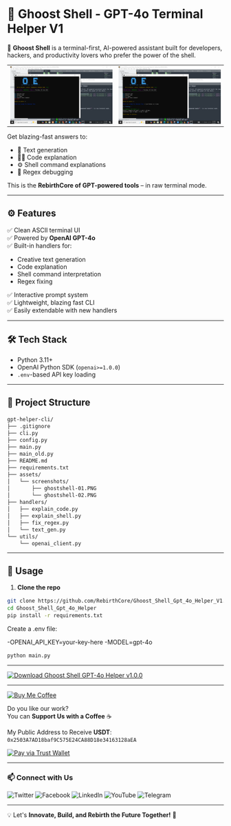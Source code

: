 # 👻 Ghoost Shell - GPT-4o Terminal Helper V1

🚀 **Ghoost Shell** is a terminal-first, AI-powered assistant built for developers, hackers, and productivity lovers who prefer the power of the shell.  

<table>
  <tr>
    <td><img src="assets/screenshots/ghostshell-01.PNG" alt="Screenshot 1" width="100%"/></td>
    <td><img src="assets/screenshots/ghostshell-02.PNG" alt="Screenshot 2" width="100%"/></td>
  </tr>
</table>

Get blazing-fast answers to:
- 🧠 Text generation
- 👨‍💻 Code explanation
- ⚙️ Shell command explanations
- 🧩 Regex debugging

This is the **RebirthCore of GPT-powered tools** – in raw terminal mode.

---

## ⚙️ Features

✅ Clean ASCII terminal UI  
✅ Powered by **OpenAI GPT-4o**  
✅ Built-in handlers for:
- Creative text generation
- Code explanation
- Shell command interpretation
- Regex fixing

✅ Interactive prompt system  
✅ Lightweight, blazing fast CLI  
✅ Easily extendable with new handlers

---

## 🛠️ Tech Stack

- Python 3.11+
- OpenAI Python SDK (`openai>=1.0.0`)
- `.env`-based API key loading

---

## 📂 Project Structure

```
gpt-helper-cli/
├── .gitignore
├── cli.py
├── config.py
├── main.py
├── main_old.py
├── README.md
├── requirements.txt
├── assets/
│   └── screenshots/
│       ├── ghostshell-01.PNG
│       └── ghostshell-02.PNG
├── handlers/
│   ├── explain_code.py
│   ├── explain_shell.py
│   ├── fix_regex.py
│   └── text_gen.py
└── utils/
    └── openai_client.py
```
---

## 🚀 Usage

1. **Clone the repo**
```sh
git clone https://github.com/RebirthCore/Ghoost_Shell_Gpt_4o_Helper_V1.git
cd Ghoost_Shell_Gpt_4o_Helper
pip install -r requirements.txt
```

Create a .env file:

-OPENAI_API_KEY=your-key-here
-MODEL=gpt-4o

```sh
python main.py

```
---

[![Download Ghoost Shell GPT-4o Helper v1.0.0](https://img.shields.io/badge/📥%20Download%20Ghoost%20Shell%20GPT--4o%20-v1.0.0-blue?style=for-the-badge)](https://github.com/RebirthCore/Ghoost_Shell_Gpt_4o_Helper_V1/releases/tag/v1.0.0)

---

[![Buy Me Coffee](https://img.shields.io/badge/Buy%20Me%20Coffee-%23FFDD00.svg?style=for-the-badge&logo=buy-me-a-coffee&logoColor=black)](https://link.trustwallet.com/send?coin=20000714&address=0x2503A7AD18baf9C575E24CA88D18e34163128aEA&token_id=0x55d398326f99059fF775485246999027B3197955)

Do you like our work?  
You can **Support Us with a Coffee** ☕

My Public Address to Receive **USDT**:  
`0x2503A7AD18baf9C575E24CA88D18e34163128aEA`

[![Pay via Trust Wallet](https://img.shields.io/badge/Pay%20via%20Trust%20Wallet-%23007AFF.svg?style=for-the-badge&logo=trustwallet&logoColor=white)](https://link.trustwallet.com/send?coin=20000714&address=0x2503A7AD18baf9C575E24CA88D18e34163128aEA&token_id=0x55d398326f99059fF775485246999027B3197955)


---

### 📫 Connect with Us

![Twitter](https://img.shields.io/badge/x-%231DA1F2.svg?style=for-the-badge&logo=x&logoColor=white&link=https://x.com/Rebirth_Core)
![Facebook](https://img.shields.io/badge/Facebook-%231877F2.svg?style=for-the-badge&logo=facebook&logoColor=white&link=https://web.facebook.com/people/Rebirth-Core/61573497102060/)
![LinkedIn](https://img.shields.io/badge/LinkedIn-%230A66C2.svg?style=for-the-badge&logo=linkedin&logoColor=white&link=https://www.linkedin.com/company/rebirth-core/)
![YouTube](https://img.shields.io/badge/YouTube-%23FF0000.svg?style=for-the-badge&logo=youtube&logoColor=white&link=https://www.youtube.com/@rebirth_core)
![Telegram](https://img.shields.io/badge/Telegram-%2326A5E4.svg?style=for-the-badge&logo=telegram&logoColor=white&link=https://t.me/RebirthCoreCommunity)

---

💡 Let's **Innovate, Build, and Rebirth the Future Together!** 🚀  
